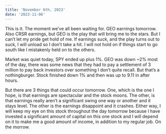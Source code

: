 ```yaml
---
title: 'November 6th, 2023'
date: '2023-11-06'
---
```



This is it. The moment we’ve all been waiting for. GEO earnings tomorrow. Also CRSR earnings, but GEO is the play that will bring me to the stars. But I can’t let my pride get hold of me. If earnings suck, and the play turns out to suck, I will unload so I don’t take a hit. I will not hold on if things start to go south like I mistakenly held on to the others.

Market was quiet today, SPY ended up plus 1%. GEO was down ~2% most of the day, there was some news that they had to pay a settlement of 3 million to pay back investors over something I don’t quite recall. But that’s a nothingburger. Stock finished down 1% and then was up to 9.11 in after hours.

But there are 3 things that could occur tomorrow. One, which is the one I hope, is that earnings are spectacular and the stock moons. The other, is that earnings really aren’t a significant swing one way or another and it stays level. The other is the earnings disappoint and it crashes. Either way, I will keep my eye on this stock throughout the day tomorrow because I have invested a significant amount of capital on this one stock and I will depend on it to make me a good amount of income, in addition to my regular job. On the morrow.
